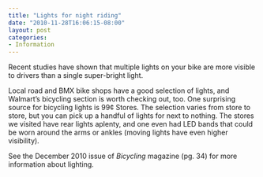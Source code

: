 ```yaml
---
title: "Lights for night riding"
date: "2010-11-28T16:06:15-08:00"
layout: post
categories:
- Information
---
```


Recent studies have shown that multiple lights on your bike are more visible to drivers than a single super-bright light.  
  
Local road and BMX bike shops have a good selection of lights, and Walmart’s bicycling section is worth checking out, too. One surprising source for bicycling lights is 99¢ Stores. The selection varies from store to store, but you can pick up a handful of lights for next to nothing. The stores we visited have rear lights aplenty, and one even had LED bands that could be worn around the arms or ankles (moving lights have even higher visibility).

See the December 2010 issue of *Bicycling* magazine (pg. 34) for more information about lighting.
